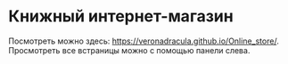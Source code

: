 # Книжный интернет-магазин
Посмотреть можно здесь: https://veronadracula.github.io/Online_store/.  
Просмотреть все встраницы можно с помощью панели слева.
